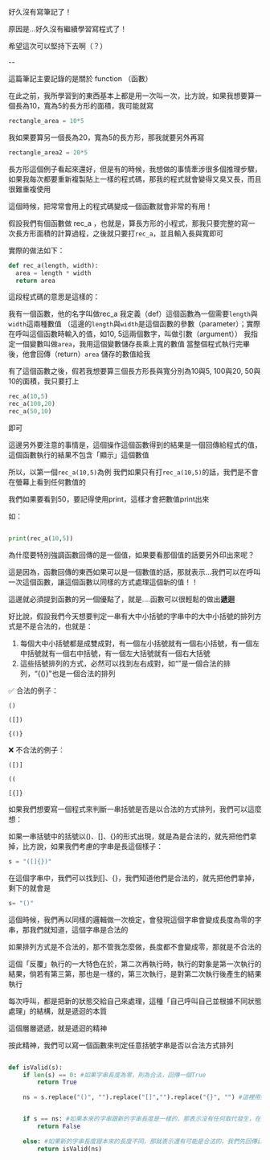 好久沒有寫筆記了！

原因是...好久沒有繼續學習寫程式了！

希望這次可以堅持下去啊（？）

--

這篇筆記主要記錄的是關於 function （函數）

在此之前，我所學習到的東西基本上都是用一次叫一次，比方說，如果我想要算一個長為10，寬為5的長方形的面積，我可能就寫
```python
rectangle_area = 10*5
```

我如果要算另一個長為20，寬為5的長方形，那我就要另外再寫

```python
rectangle_area2 = 20*5
```


長方形這個例子看起來還好，但是有的時候，我想做的事情牽涉很多個推理步驟，如果我每次都要重新複製貼上一樣的程式碼，那我的程式就會變得又臭又長，而且很難重複使用

這個時候，把常常會用上的程式碼變成一個函數就會非常的有用！

假設我們有個函數做 rec_a ，也就是，算長方形的小程式，那我只要完整的寫一次長方形面積的計算過程，之後就只要打`rec_a`，並且輸入長與寬即可

實際的做法如下：
```python
def rec_a(length, width):
  area = length * width
  return area
```

這段程式碼的意思是這樣的：

我有一個函數，他的名字叫做rec_a
我定義（def）這個函數為一個需要`length`與`width`這兩種數值
（這邊的`length`與`width`是這個函數的參數（parameter）；實際在呼叫這個函數時輸入的值，如10, 5這兩個數字，叫做引數（argument））
我指定一個變數叫做`area`，我用這個變數儲存長乘上寬的數值
當整個程式執行完畢後，他會回傳（return）`area` 儲存的數值給我

有了這個函數之後，假若我想要算三個長方形長與寬分別為10與5, 100與20, 50與10的面積，我只要打上

```python
rec_a(10,5)
rec_a(100,20)
rec_a(50,10)
```

即可


這邊另外要注意的事情是，這個操作這個函數得到的結果是一個回傳給程式的值，這個函數執行的結果不包含「顯示」這個數值


所以，以第一個`rec_a(10,5)`為例
我們如果只有打`rec_a(10,5)`的話，我們是不會在螢幕上看到任何數值的

我們如果要看到50，要記得使用print，這樣才會把數值print出來

如：
```python

print(rec_a(10,5))
```

為什麼要特別強調函數回傳的是一個值，如果要看那個值的話要另外印出來呢？

這是因為，函數回傳的東西如果可以是一個數值的話，那就表示...我們可以在呼叫一次這個函數，讓這個函數以同樣的方式處理這個新的值！！




這邊就必須提到函數的另一個優點了，就是....函數可以很輕鬆的做出**遞迴**

好比說，假設我們今天想要判定一串有大中小括號的字串中的大中小括號的排列方式是不是合法的，也就是：

1) 每個大中小括號都是成雙成對，有一個左小括號就有一個右小括號，有一個左中括號就有一個右中括號，有一個左大括號就有一個右大括號
2) 這些括號排列的方式，必然可以找到左右成對，如“[]()”是一個合法的排列，“{()}"也是一個合法的排列


✅ 合法的例子：

`()`

`([])`

`{()}`

❌ 不合法的例子：

`([)]`

`((`

`[{]}`





如果我們想要寫一個程式來判斷一串括號是否是以合法的方式排列，我們可以這麼想：

如果一串括號中的括號以()、[]、{}的形式出現，就是為是合法的，就先把他們拿掉，比方說，如果我們考慮的字串是長這個樣子：

```python
s = "([]{})"
```
在這個字串中，我們可以找到[]、{}，我們知道他們是合法的，就先把他們拿掉，剩下的就會是

```python
s= "()"
```

這個時候，我們再以同樣的邏輯做一次檢定，會發現這個字串會變成長度為零的字串，那我們就知道，這個字串是合法的

如果排列方式是不合法的，那不管我怎麼做，長度都不會變成零，那就是不合法的

這個「反覆」執行的一大特色在於，第二次再執行時，執行的對象是第一次執行的結果，倘若有第三第，那也是一樣的，第三次執行，是對第二次執行後產生的結果執行

每次呼叫，都是把新的狀態交給自己來處理，這種「自己呼叫自己並根據不同狀態處理」的結構，就是遞迴的本質

這個層層遞遞，就是遞迴的精神



按此精神，我們可以寫一個函數來判定任意括號字串是否以合法方式排列

```python

def isValid(s):
    if len(s) == 0: #如果字串長度為零，則為合法，回傳一個True
        return True
    
    ns = s.replace("()", "").replace("[]","").replace("{}", "") #這裡用到了字串的 .replace() 方法：把括號對 ("()", "[]", "{}") 找出來並換成空字串，相當於「刪掉」已經配對好的括號。


    if s == ns: #如果本來的字串跟新的字串長度是一樣的，那表示沒有任何取代發生，在長度依舊不為零的情況下，只有該字串的排列不合法的可能性了
        return False 
    
    else: #如果新的字串長度跟本來的長度不同，那就表示還有可能是合法的，我們先回傳isValid(ns）的結果，讓他繼續做下去，直到他最後得到True或False
        return isValid(ns)
```






